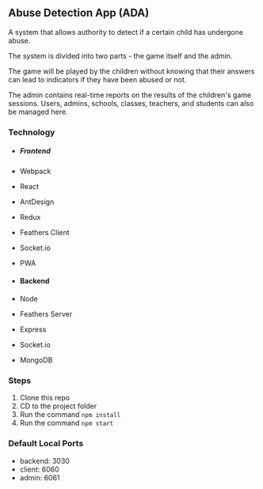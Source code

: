 ## Abuse Detection App (ADA)
A system that allows authority to detect if a certain child has undergone abuse.

The system is divided into two parts - the game itself and the admin.

The game will be played by the children without knowing that their answers can lead to indicators if they have been abused or not.

The admin contains real-time reports on the results of the children's game sessions. Users, admins, schools, classes, teachers, and students can also be managed here.



### Technology
- ##### Frontend
 - Webpack
 - React
 - AntDesign
 - Redux
 - Feathers Client
 - Socket.io
 - PWA

- #### Backend
 - Node
 - Feathers Server
 - Express
 - Socket.io
 - MongoDB



### Steps
1. Clone this repo
2. CD to the project folder
3. Run the command `npm install`
4. Run the command `npm start`



### Default Local Ports
- backend: 3030
- client: 6060
- admin: 6061

